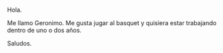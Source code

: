 Hola.

Me llamo Geronimo. Me gusta jugar al basquet y quisiera estar trabajando dentro de uno o dos años.

Saludos.
